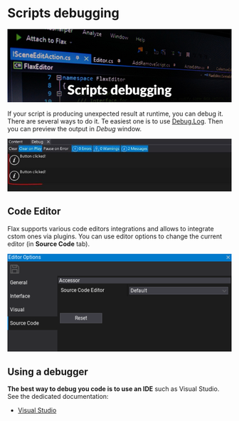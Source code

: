 # Scripts debugging

![Debugger](media/Post_FlaxFacts010.jpg)

If your script is producing unexpected result at runtime, you can debug it. There are several ways to do it. Te easiest one is to use [Debug.Log](https://docs.flaxengine.com/api/FlaxEngine.Debug.html#FlaxEngine_Debug_Log_System_Object_).
Then you can preview the output in *Debug* window.

![Debug window](media/debug-log-win.jpg)

## Code Editor

Flax supports various code editors integrations and allows to integrate cstom ones via plugins.
You can use editor options to change the current editor (in **Source Code** tab).

![Source Code Editor](media/source-code-editor.png)

## Using a debugger

**The best way to debug you code is to use an IDE** such as Visual Studio. See the dedicated documentation:
* [Visual Studio](visual-studio.md)
